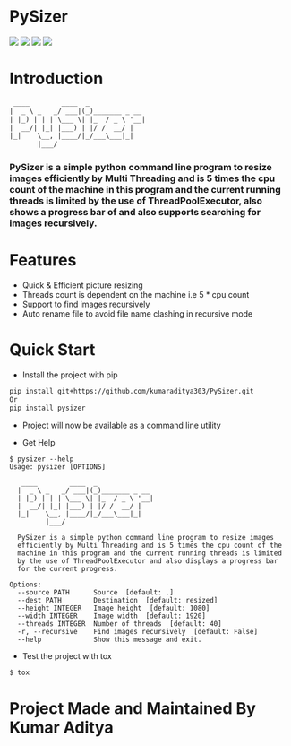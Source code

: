 # PySizer

![](https://img.shields.io/github/workflow/status/kumaraditya303/PySizer/CI?logo=github&style=for-the-badge) ![](https://img.shields.io/codecov/c/github/kumaraditya303/pysizer?logo=codecov&style=for-the-badge) ![](https://img.shields.io/pypi/pyversions/PySizer?logo=python&style=for-the-badge) ![](https://img.shields.io/pypi/dm/PySizer?logo=pypi&style=for-the-badge)

# Introduction

```txt
 ____        ____  _
|  _ \ _   _/ ___|(_)_______ _ __
| |_) | | | \___ \| |_  / _ \ '__|
|  __/| |_| |___) | |/ /  __/ |
|_|    \__, |____/|_/___\___|_|
       |___/
```

### PySizer is a simple python command line program to resize images efficiently by Multi Threading and is 5 times the cpu count of the machine in this program and the current running threads is limited by the use of ThreadPoolExecutor, also shows a progress bar of and also supports searching for images recursively.


# Features

- Quick & Efficient picture resizing
- Threads count is dependent on the machine i.e 5 \* cpu count
- Support to find images recursively
- Auto rename file to avoid file name clashing in recursive mode

# Quick Start

- Install the project with pip

```bash
pip install git+https://github.com/kumaraditya303/PySizer.git
Or
pip install pysizer
```

- Project will now be available as a command line utility

- Get Help

```text
$ pysizer --help
Usage: pysizer [OPTIONS]

   ____        ____  _
  |  _ \ _   _/ ___|(_)_______ _ __
  | |_) | | | \___ \| |_  / _ \ '__|
  |  __/| |_| |___) | |/ /  __/ |
  |_|    \__, |____/|_/___\___|_|
         |___/

  PySizer is a simple python command line program to resize images
  efficiently by Multi Threading and is 5 times the cpu count of the
  machine in this program and the current running threads is limited
  by the use of ThreadPoolExecutor and also displays a progress bar
  for the current progress.

Options:
  --source PATH      Source  [default: .]
  --dest PATH        Destination  [default: resized]
  --height INTEGER   Image height  [default: 1080]
  --width INTEGER    Image width  [default: 1920]
  --threads INTEGER  Number of threads  [default: 40]
  -r, --recursive    Find images recursively  [default: False]
  --help             Show this message and exit.

```

- Test the project with tox

```bash
$ tox
```

# Project Made and Maintained By Kumar Aditya

